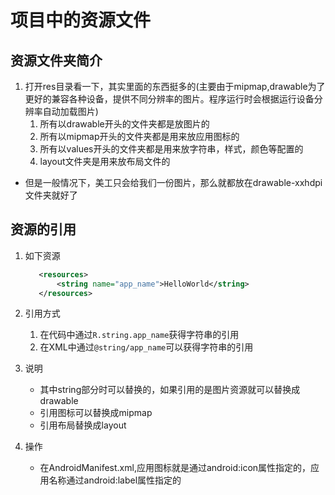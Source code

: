 # 项目中的资源文件

## 资源文件夹简介
1. 打开res目录看一下，其实里面的东西挺多的(主要由于mipmap,drawable为了更好的兼容各种设备，提供不同分辨率的图片。程序运行时会根据运行设备分辨率自动加载图片)
    1. 所有以drawable开头的文件夹都是放图片的
    2. 所有以mipmap开头的文件夹都是用来放应用图标的
    3. 所有以values开头的文件夹都是用来放字符串，样式，颜色等配置的
    4. layout文件夹是用来放布局文件的
* 但是一般情况下，美工只会给我们一份图片，那么就都放在drawable-xxhdpi文件夹就好了

## 资源的引用
1. 如下资源
    ```xml
       <resources>
           <string name="app_name">HelloWorld</string>
       </resources>
    ```
2. 引用方式
    1. 在代码中通过`R.string.app_name`获得字符串的引用
    2. 在XML中通过`@string/app_name`可以获得字符串的引用

3. 说明
    * 其中string部分时可以替换的，如果引用的是图片资源就可以替换成drawable
    * 引用图标可以替换成mipmap
    * 引用布局替换成layout

4. 操作
    * 在AndroidManifest.xml,应用图标就是通过android:icon属性指定的，应用名称通过android:label属性指定的
